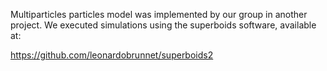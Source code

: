 Multiparticles particles model was implemented by our group in another project.
We executed simulations using the superboids software, available at:

https://github.com/leonardobrunnet/superboids2


